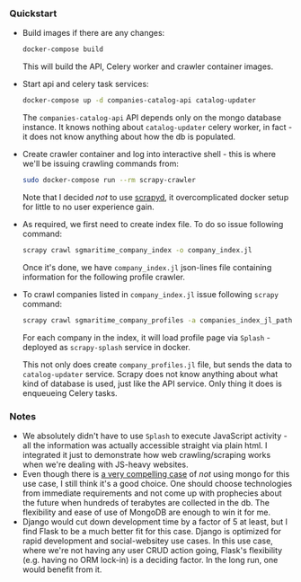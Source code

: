 ### Quickstart
- Build images if there are any changes:
	```bash
	docker-compose build
	```
    This will build the API, Celery worker and crawler container images.
- Start api and celery task services:
	```bash
	docker-compose up -d companies-catalog-api catalog-updater
	```
    The `companies-catalog-api` API depends only on the mongo database instance. It knows nothing about `catalog-updater` celery worker, in fact - it does not know anything about how the db is populated.
- Create crawler container and log into interactive shell - this is where we'll be issuing crawling commands from:
	```bash
	sudo docker-compose run --rm scrapy-crawler
	```
    Note that I decided _not_ to use [scrapyd](https://scrapyd.readthedocs.io/en/stable/), it overcomplicated docker setup for little to no user experience gain.
- As required, we first need to create index file. To do so issue following command:
	```bash
	scrapy crawl sgmaritime_company_index -o company_index.jl
	```
    Once it's done, we have `company_index.jl` json-lines file containing information for the following profile crawler.
- To crawl companies listed in `company_index.jl` issue following `scrapy` command:
	```bash
    scrapy crawl sgmaritime_company_profiles -a companies_index_jl_path=company_index.jl -o company_profiles.jl
    ```
    For each company in the index, it will load profile page via `Splash` - deployed as `scrapy-splash` service in docker.
    
	This not only does create `company_profiles.jl` file, but sends the data to `catalog-updater` service. Scrapy does not know anything about what kind of database is used, just like the API service. Only thing it does is enqueueing Celery tasks.

<!-- ### Architecture -->


### Notes
- We absolutely didn't have to use `Splash` to execute JavaScript activity - all the information was actually accessible straight via plain html. I integrated it just to demonstrate how web crawling/scraping works when we're dealing with JS-heavy websites.
- Even though there is [a very compelling case](https://blog.scrapinghub.com/2013/05/13/mongo-bad-for-scraped-data) of _not_ using mongo for this use case, I still think it's a good choice. One should choose technologies from immediate requirements and not come up with prophecies about the future when hundreds of terabytes are collected in the db. The flexibility and ease of use of MongoDB are enough to win it for me.
- Django would cut down development time by a factor of 5 at least, but I find Flask to be a much better fit for this case. Django is optimized for rapid development and social-websitey use cases. In this use case, where we're not having any user CRUD action going, Flask's flexibility (e.g. having no ORM lock-in) is a deciding factor. In the long run, one would benefit from it.
